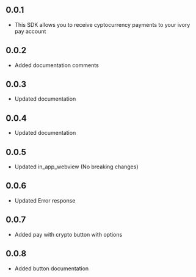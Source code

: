 ## 0.0.1

- This SDK allows you to receive cyptocurrency payments to your ivory pay account

## 0.0.2

- Added documentation comments

## 0.0.3

- Updated documentation

## 0.0.4

- Updated documentation

## 0.0.5

- Updated in_app_webview (No breaking changes)

## 0.0.6

- Updated Error response

## 0.0.7

- Added pay with crypto button with options

## 0.0.8

- Added button documentation
